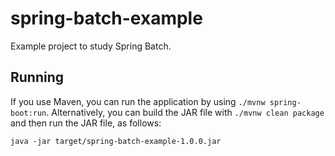 # spring-batch-example
Example project to study Spring Batch.

## Running

If you use Maven, you can run the application by using `./mvnw spring-boot:run`. 
Alternatively, you can build the JAR file with `./mvnw clean package` and then run the JAR file, as follows:

```shell
java -jar target/spring-batch-example-1.0.0.jar
```
